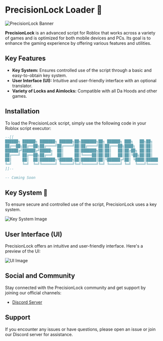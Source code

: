 
# PrecisionLock Loader 🚀

![PrecisionLock Banner]()

**PrecisionLock** is an advanced script for Roblox that works across a variety of games and is optimized for both mobile devices and PCs. Its goal is to enhance the gaming experience by offering various features and utilities.

## Key Features

- **Key System:** Ensures controlled use of the script through a basic and easy-to-obtain key system.
- **User Interface (UI):** Intuitive and user-friendly interface with an optional translator.
- **Variety of Locks and Aimlocks:** Compatible with all Da Hoods and other games.

## Installation

To load the PrecisionLock script, simply use the following code in your Roblox script executor:

```lua
--[[
██████╗ ██████╗ ███████╗ ██████╗██╗███████╗██╗ ██████╗ ███╗   ██╗██╗      ██████╗  ██████╗██╗  ██╗
██╔══██╗██╔══██╗██╔════╝██╔════╝██║██╔════╝██║██╔═══██╗████╗  ██║██║     ██╔═══██╗██╔════╝██║ ██╔╝
██████╔╝██████╔╝█████╗  ██║     ██║███████╗██║██║   ██║██╔██╗ ██║██║     ██║   ██║██║     █████╔╝ 
██╔═══╝ ██╔══██╗██╔══╝  ██║     ██║╚════██║██║██║   ██║██║╚██╗██║██║     ██║   ██║██║     ██╔═██╗ 
██║     ██║  ██║███████╗╚██████╗██║███████║██║╚██████╔╝██║ ╚████║███████╗╚██████╔╝╚██████╗██║  ██╗
╚═╝     ╚═╝  ╚═╝╚══════╝ ╚═════╝╚═╝╚══════╝╚═╝ ╚═════╝ ╚═╝  ╚═══╝╚══════╝ ╚═════╝  ╚═════╝╚═╝  ╚═╝
]]--

-- Coming Soon
```

## Key System 🔑

To ensure secure and controlled use of the script, PrecisionLock uses a key system.

![Key System Image](https://yourimageurl.com)

## User Interface (UI)

PrecisionLock offers an intuitive and user-friendly interface. Here's a preview of the UI:

![UI Image](https://yourimageurl.com)

## Social and Community

Stay connected with the PrecisionLock community and get support by joining our official channels:

- [Discord Server](https://discord.gg/aEGp6TVsaT)

## Support

If you encounter any issues or have questions, please open an issue or join our Discord server for assistance.
